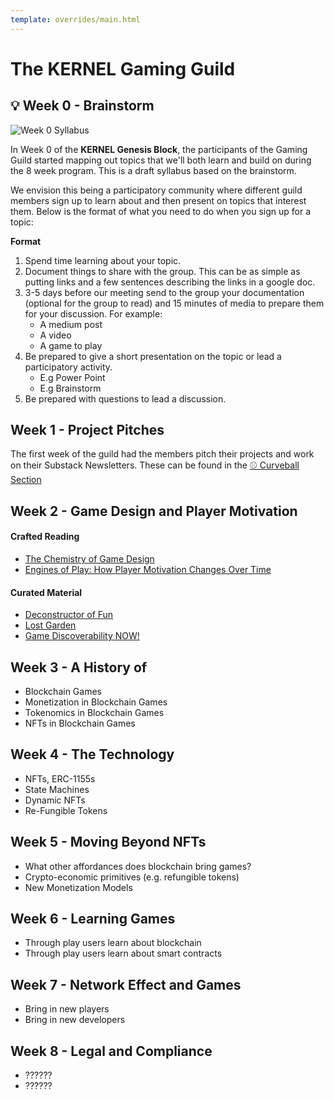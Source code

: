 ```yaml
---
template: overrides/main.html
---
```


# The KERNEL Gaming Guild

## 💡 Week 0 - Brainstorm

![Week 0 Syllabus](/assets/images/gaming/week-0-syllabus-brianstorm.png)


In Week 0 of the **KERNEL Genesis Block**, the participants of the Gaming Guild started mapping out topics that we'll both learn and build on during the 8 week program. This is a draft syllabus based on the brainstorm. 

We envision this being a participatory community where different guild members sign up to learn about and then present on topics that interest them. Below is the format of what you need to do when you sign up for a topic:

__Format__

1. Spend time learning about your topic.
2. Document things to share with the group. This can be as simple as putting links and a few sentences describing the links in a google doc.
3. 3-5 days before our meeting send to the group your documentation (optional for the group to read) and 15 minutes of media to prepare them for your discussion. For example:
    * A medium post
    * A video
    * A game to play
4.  Be prepared to give a short presentation on the topic or lead a participatory activity.
    * E.g Power Point
    * E.g Brainstorm
5. Be prepared with questions to lead a discussion.

## Week 1 - Project Pitches

The first week of the guild had the members pitch their projects and work on their Substack Newsletters. These can be found in the [⚾ Curveball Section](./curveball)


## Week 2 - Game Design and Player Motivation

#### Crafted Reading
* [The Chemistry of Game Design](https://www.gamasutra.com/view/feature/1524/the_chemistry_of_game_design.php?print=1)
* [Engines of Play: How Player Motivation Changes Over Time](https://www.gdcvault.com/play/1023329/Engines-of-Play-How-Player)

#### Curated Material
* [Deconstructor of Fun](https://www.deconstructoroffun.com/)
* [Lost Garden](https://lostgarden.home.blog/)
* [Game Discoverability NOW!](https://gamediscoverability.substack.com/)

## Week 3 - A History of
 
  * Blockchain Games
  * Monetization in Blockchain Games
  * Tokenomics in Blockchain Games  
  * NFTs in Blockchain Games

## Week 4 - The Technology

  * NFTs, ERC-1155s
  * State Machines
  * Dynamic NFTs
  * Re-Fungible Tokens

## Week 5 - Moving Beyond NFTs

  * What other affordances does blockchain bring games?
  * Crypto-economic primitives (e.g. refungible tokens)
  * New Monetization Models

## Week 6 - Learning Games

  * Through play users learn about blockchain
  * Through play users learn about smart contracts

## Week 7 - Network Effect and Games

  * Bring in new players
  * Bring in new developers

## Week 8 - Legal and Compliance

  * ??????
  * ??????
